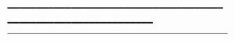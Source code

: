 # ______________________________________________________________
_________________________________________________________________________________________________________________________________________
